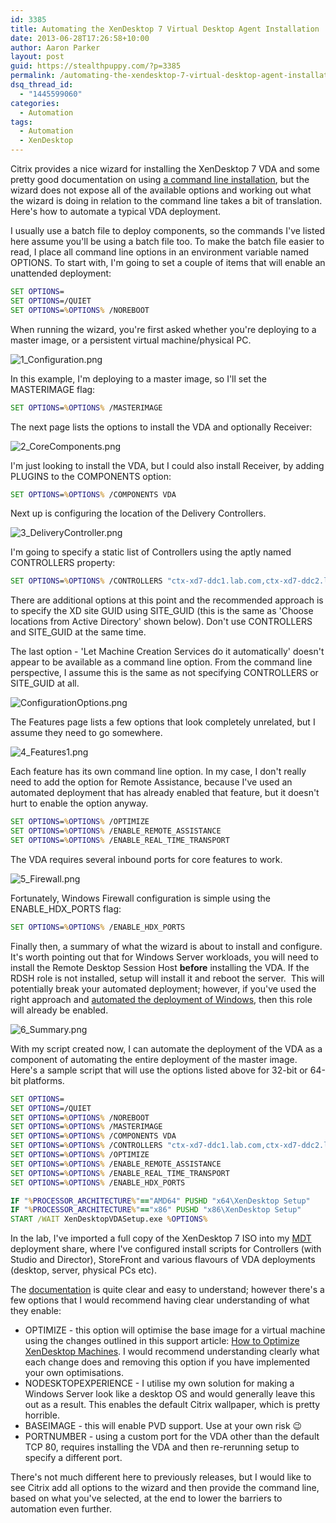 ```yaml
---
id: 3385
title: Automating the XenDesktop 7 Virtual Desktop Agent Installation
date: 2013-06-28T17:26:58+10:00
author: Aaron Parker
layout: post
guid: https://stealthpuppy.com/?p=3385
permalink: /automating-the-xendesktop-7-virtual-desktop-agent-installation/
dsq_thread_id:
  - "1445599060"
categories:
  - Automation
tags:
  - Automation
  - XenDesktop
---
```

Citrix provides a nice wizard for installing the XenDesktop 7 VDA and some pretty good documentation on using [a command line installation](http://support.citrix.com/proddocs/topic/xendesktop-7/cds-install-command.html), but the wizard does not expose all of the available options and working out what the wizard is doing in relation to the command line takes a bit of translation. Here's how to automate a typical VDA deployment.

I usually use a batch file to deploy components, so the commands I've listed here assume you'll be using a batch file too. To make the batch file easier to read, I place all command line options in an environment variable named OPTIONS. To start with, I'm going to set a couple of items that will enable an unattended deployment:

```cmd
SET OPTIONS=
SET OPTIONS=/QUIET
SET OPTIONS=%OPTIONS% /NOREBOOT
```

When running the wizard, you're first asked whether you're deploying to a master image, or a persistent virtual machine/physical PC.

![1_Configuration.png]({{site.baseurl}}/media/2013/06/1_Configuration.png)

In this example, I'm deploying to a master image, so I'll set the MASTERIMAGE flag:

```cmd
SET OPTIONS=%OPTIONS% /MASTERIMAGE
```

The next page lists the options to install the VDA and optionally Receiver:

![2_CoreComponents.png]({{site.baseurl}}/media/2013/06/2_CoreComponents.png)

I'm just looking to install the VDA, but I could also install Receiver, by adding PLUGINS to the COMPONENTS option:

```cmd
SET OPTIONS=%OPTIONS% /COMPONENTS VDA
```

Next up is configuring the location of the Delivery Controllers.

![3_DeliveryController.png]({{site.baseurl}}/media/2013/06/3_DeliveryController.png)

I'm going to specify a static list of Controllers using the aptly named CONTROLLERS property:

```cmd
SET OPTIONS=%OPTIONS% /CONTROLLERS "ctx-xd7-ddc1.lab.com,ctx-xd7-ddc2.lab.com"
```

There are additional options at this point and the recommended approach is to specify the XD site GUID using SITE\_GUID (this is the same as 'Choose locations from Active Directory' shown below). Don't use CONTROLLERS and SITE\_GUID at the same time.

The last option - 'Let Machine Creation Services do it automatically' doesn't appear to be available as a command line option. From the command line perspective, I assume this is the same as not specifying CONTROLLERS or SITE_GUID at all.

![ConfigurationOptions.png]({{site.baseurl}}/media/2013/06/ConfigurationOptions.png)

The Features page lists a few options that look completely unrelated, but I assume they need to go somewhere.

![4_Features1.png]({{site.baseurl}}/media/2013/06/4_Features1.png)

Each feature has its own command line option. In my case, I don't really need to add the option for Remote Assistance, because I've used an automated deployment that has already enabled that feature, but it doesn't hurt to enable the option anyway.

```cmd
SET OPTIONS=%OPTIONS% /OPTIMIZE
SET OPTIONS=%OPTIONS% /ENABLE_REMOTE_ASSISTANCE
SET OPTIONS=%OPTIONS% /ENABLE_REAL_TIME_TRANSPORT
```

The VDA requires several inbound ports for core features to work.

![5_Firewall.png]({{site.baseurl}}/media/2013/06/5_Firewall.png)

Fortunately, Windows Firewall configuration is simple using the ENABLE\_HDX\_PORTS flag:

```cmd
SET OPTIONS=%OPTIONS% /ENABLE_HDX_PORTS
```

Finally then, a summary of what the wizard is about to install and configure. It's worth pointing out that for Windows Server workloads, you will need to install the Remote Desktop Session Host **before** installing the VDA. If the RDSH role is not installed, setup will install it and reboot the server.  This will potentially break your automated deployment; however, if you've used the right approach and [automated the deployment of Windows]({{site.baseurl}}/hands-off-my-gold-image-automating-citrix-xenapppvs-image-creation/), then this role will already be enabled.

![6_Summary.png]({{site.baseurl}}/media/2013/06/6_Summary.png)

With my script created now, I can automate the deployment of the VDA as a component of automating the entire deployment of the master image. Here's a sample script that will use the options listed above for 32-bit or 64-bit platforms.

```cmd
SET OPTIONS=
SET OPTIONS=/QUIET
SET OPTIONS=%OPTIONS% /NOREBOOT
SET OPTIONS=%OPTIONS% /MASTERIMAGE
SET OPTIONS=%OPTIONS% /COMPONENTS VDA
SET OPTIONS=%OPTIONS% /CONTROLLERS "ctx-xd7-ddc1.lab.com,ctx-xd7-ddc2.lab.com"
SET OPTIONS=%OPTIONS% /OPTIMIZE
SET OPTIONS=%OPTIONS% /ENABLE_REMOTE_ASSISTANCE
SET OPTIONS=%OPTIONS% /ENABLE_REAL_TIME_TRANSPORT
SET OPTIONS=%OPTIONS% /ENABLE_HDX_PORTS

IF "%PROCESSOR_ARCHITECTURE%"=="AMD64" PUSHD "x64\XenDesktop Setup"
IF "%PROCESSOR_ARCHITECTURE%"=="x86" PUSHD "x86\XenDesktop Setup"
START /WAIT XenDesktopVDASetup.exe %OPTIONS%
```

In the lab, I've imported a full copy of the XenDesktop 7 ISO into my [MDT](http://technet.microsoft.com/en-gb/solutionaccelerators/dd407791.aspx) deployment share, where I've configured install scripts for Controllers (with Studio and Director), StoreFront and various flavours of VDA deployments (desktop, server, physical PCs etc).

The [documentation](http://support.citrix.com/proddocs/topic/xendesktop-7/cds-install-command.html) is quite clear and easy to understand; however there's a few options that I would recommend having clear understanding of what they enable:

* OPTIMIZE - this option will optimise the base image for a virtual machine using the changes outlined in this support article: [How to Optimize XenDesktop Machines](http://support.citrix.com/article/ctx125874). I would recommend understanding clearly what each change does and removing this option if you have implemented your own optimisations.
* NODESKTOPEXPERIENCE - I utilise my own solution for making a Windows Server look like a desktop OS and would generally leave this out as a result. This enables the default Citrix wallpaper, which is pretty horrible.
* BASEIMAGE - this will enable PVD support. Use at your own risk 😉
* PORTNUMBER - using a custom port for the VDA other than the default TCP 80, requires installing the VDA and then re-rerunning setup to specify a different port.

There's not much different here to previously releases, but I would like to see Citrix add all options to the wizard and then provide the command line, based on what you've selected, at the end to lower the barriers to automation even further.
